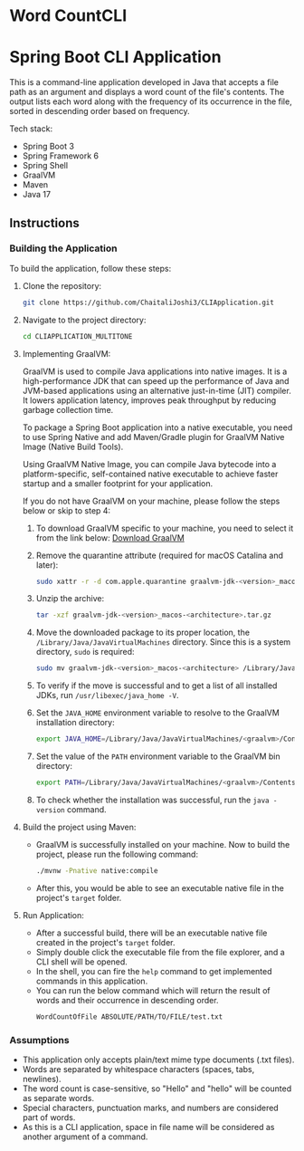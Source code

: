 # Word CountCLI  

# Spring Boot CLI Application

This is a command-line application developed in Java that accepts a file path as an argument and displays a word count of the file's contents. The output lists each word along with the frequency of its occurrence in the file, sorted in descending order based on frequency.

Tech stack:

- Spring Boot 3
- Spring Framework 6
- Spring Shell
- GraalVM
- Maven
- Java 17

## Instructions

### Building the Application

To build the application, follow these steps:

1. Clone the repository:

    ```bash
    git clone https://github.com/ChaitaliJoshi3/CLIApplication.git
    ```

2. Navigate to the project directory:

    ```bash
    cd CLIAPPLICATION_MULTITONE
    ```

3. Implementing GraalVM:

    GraalVM is used to compile Java applications into native images. It is a high-performance JDK that can speed up the performance of Java and JVM-based applications using an alternative just-in-time (JIT) compiler. It lowers application latency, improves peak throughput by reducing garbage collection time.

    To package a Spring Boot application into a native executable, you need to use Spring Native and add Maven/Gradle plugin for GraalVM Native Image (Native Build Tools).

    Using GraalVM Native Image, you can compile Java bytecode into a platform-specific, self-contained native executable to achieve faster startup and a smaller footprint for your application.

    If you do not have GraalVM on your machine, please follow the steps below or skip to step 4:

    1. To download GraalVM specific to your machine, you need to select it from the link below:
       [Download GraalVM](https://www.graalvm.org/latest/docs/getting-started/)

    2. Remove the quarantine attribute (required for macOS Catalina and later):
       ```bash
       sudo xattr -r -d com.apple.quarantine graalvm-jdk-<version>_macos-<architecture>.tar.gz
       ```

    3. Unzip the archive:
       ```bash
       tar -xzf graalvm-jdk-<version>_macos-<architecture>.tar.gz
       ```

    4. Move the downloaded package to its proper location, the `/Library/Java/JavaVirtualMachines` directory. Since this is a system directory, `sudo` is required:
       ```bash
       sudo mv graalvm-jdk-<version>_macos-<architecture> /Library/Java/JavaVirtualMachines
       ```

    5. To verify if the move is successful and to get a list of all installed JDKs, run `/usr/libexec/java_home -V`.

    6. Set the `JAVA_HOME` environment variable to resolve to the GraalVM installation directory:
       ```bash
       export JAVA_HOME=/Library/Java/JavaVirtualMachines/<graalvm>/Contents/Home
       ```

    7. Set the value of the `PATH` environment variable to the GraalVM bin directory:
       ```bash
       export PATH=/Library/Java/JavaVirtualMachines/<graalvm>/Contents/Home/bin:$PATH
       ```

    8. To check whether the installation was successful, run the `java -version` command.

4. Build the project using Maven:

   * GraalVM is successfully installed on your machine. Now to build the project, please run the following command:
     ```bash
     ./mvnw -Pnative native:compile
     ```

   * After this, you would be able to see an executable native file in the project's `target` folder.

5. Run Application:
   * After a successful build, there will be an executable native file created in the project's `target` folder.
   * Simply double click the executable file from the file explorer, and a CLI shell will be opened.
   * In the shell, you can fire the `help` command to get implemented commands in this application.
   * You can run the below command which will return the result of words and their occurrence in descending order.
     ```bash
     WordCountOfFile ABSOLUTE/PATH/TO/FILE/test.txt
     ```

### Assumptions

* This application only accepts plain/text mime type documents (.txt files).
* Words are separated by whitespace characters (spaces, tabs, newlines).
* The word count is case-sensitive, so "Hello" and "hello" will be counted as separate words.
* Special characters, punctuation marks, and numbers are considered part of words.
* As this is a CLI application, space in file name will be considered as another argument of a command.

